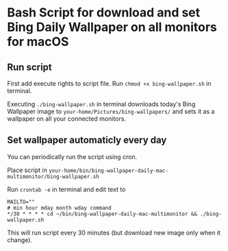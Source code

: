 # Bash Script for download and set Bing Daily Wallpaper on all monitors for macOS

## Run script
First add execute rights to script file. Run `chmod +x bing-wallpaper.sh` in terminal.

Executing `./bing-wallpaper.sh` in terminal downloads today's Bing Wallpaper image to `your-home/Pictures/bing-wallpapers/` and sets it as a wallpaper on all your connected monitors.

## Set wallpaper automaticly every day
You can periodically run the script using cron.

Place script in `your-home/bin/bing-wallpaper-daily-mac-multimonitor/bing-wallpaper.sh`

Run `crontab -e` in terminal and edit text to

```
MAILTO=""
# min hour mday month wday command
*/30 * * * * cd ~/bin/bing-wallpaper-daily-mac-multimonitor && ./bing-wallpaper.sh
```

This will run script every 30 minutes (but download new image only when it change).
